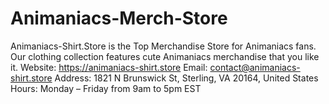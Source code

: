 # Animaniacs-Merch-Store
Animaniacs-Shirt.Store is the Top Merchandise Store for Animaniacs fans. Our clothing collection features cute Animaniacs merchandise that you like it. Website: https://animaniacs-shirt.store Email: contact@animaniacs-shirt.store Address: 1821 N Brunswick St, Sterling, VA 20164, United States Hours: Monday – Friday from 9am to 5pm EST
